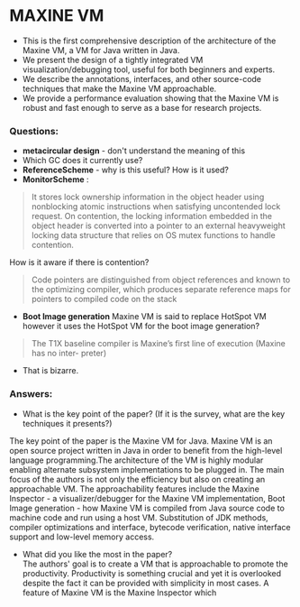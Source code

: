# **MAXINE VM**
- This is the first comprehensive description of the architecture of the Maxine VM, a
VM for Java written in Java.
- We present the design of a tightly integrated VM visualization/debugging tool, useful
for both beginners and experts.
- We describe the annotations, interfaces, and other source-code techniques that make
the Maxine VM approachable.
- We provide a performance evaluation showing that the Maxine VM is robust and
fast enough to serve as a base for research projects.

### Questions:
- **metacircular design** - don't understand the meaning of this
- Which GC does it currently use?
- **ReferenceScheme** - why is this useful? How is it used?
- **MonitorScheme** :
> It stores lock ownership information in the object header
using nonblocking atomic instructions when satisfying uncontended lock request. On
contention, the locking information embedded in the object header is converted into
a pointer to an external heavyweight locking data structure that relies on OS mutex
functions to handle contention.

How is it aware if there is contention?

> Code pointers are distinguished from object references
and known to the optimizing compiler, which produces separate reference maps for
pointers to compiled code on the stack

- **Boot Image generation** Maxine VM is said to replace HotSpot VM however it uses the HotSpot VM for the boot image generation?

>The T1X baseline compiler is Maxine’s first line of execution (Maxine has no inter-
preter)

- That is bizarre.

### Answers:
- What is the key point of the paper? (If it is the survey, what are the key techniques it presents?)

The key point of the paper is the Maxine VM for Java. Maxine VM is an open source project written in Java in order to benefit from the high-level language programming.The architecture of the VM is highly modular enabling alternate subsystem implementations to be plugged in. The main focus of the authors is not only the efficiency but also on creating an approachable VM. The approachability features include the Maxine Inspector - a visualizer/debugger for the Maxine VM implementation, Boot Image generation - how Maxine VM is compiled from Java source code to machine code and run using a host VM. Substitution of JDK methods, compiler optimizations and interface, bytecode verification, native interface support and low-level memory access.
- What did you like the most in the paper?  
The authors' goal is to create a VM that is approachable to promote the productivity. Productivity is something crucial and yet it is overlooked despite the fact it can be provided with simplicity in most cases. A feature of Maxine VM is the Maxine Inspector which 
